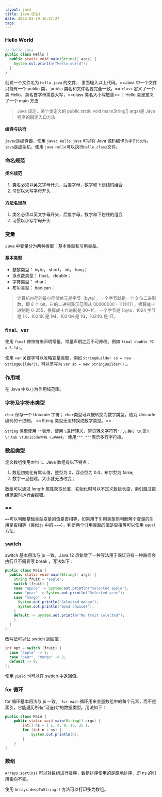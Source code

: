 ```yaml
---
layout: java
title: java-语法1
date: 2022-03-29 16:57:27
tags:
---
```


### Hello World

```java
// Hello.java
public class Hello {
  public static void main(String[] args) {
    System.out.println("Hello world");
  }
}
```

创建一个文件名为 `Hello.java` 的文件， 里面输入以上代码。==Java 中一个文件只能有一个 public 类， public 类名和文件名要完全一致。==
`class` 定义了一个类 Hello，类名首字母需要大写，==class 类名大小写敏感==； Hello 类里定义了一个 main 方法.

> Java 规定，某个类定义的 public static void main(String[] args)是 Java 程序的固定入口方法.

#### 编译与执行

`javac`是编译器，使用 `javac Hello.java` 可以将 Java 源码编译为`字节码文件`。
`java`是虚拟机，使用 `java Hello`可以执行`Hello.class`文件。

### 命名规范

#### 类名规范

1. 类名必须以英文字母开头，后接字母，数字和下划线的组合
2. 习惯以大写字母开头

#### 方法名规范

1. 类名必须以英文字母开头，后接字母，数字和下划线的组合
2. 习惯以小写字母开头

### 变量

Java 中变量分为两种类型：基本类型和引用类型。

#### 基本类型

- 整数类型： byte， short， int， long；
- 浮点数类型： float， double；
- 字符类型： char；
- 布尔类型： boolean；

> 计算机内存的最小存储单元是字节（byte），一个字节就是一个 8 位二进制数，即 8 个 bit。它的二进制表示范围从 00000000 - 11111111 ，换算成十进制是 0-255，换算成十六进制是 00~ff。
> 一个字节是 1byte，1024 字节是 1K，1024K 是 1M，1024M 是 1G，1024G 是 1T。

### final、var

使用 `final` 修饰符来声明常量，常量声明之后不可修改。例如 `final double PI = 3.14;`。

使用 `var` 关键字可以省略变量类型，例如 `StringBuilder sb = new StringBuilder();` 可以简写为 `var sb = new StringBuilder();`。

### 作用域

在 Java 中以`{}`为作用域范围。

### 字符及字符串类型

`char` 保存一个 Unicode 字符； `char`类型可以被转换为数字类型，值为 Unicode 编码的十进制。 ==String 类型无法转换成数字类型。==

`String` 类型使用 `""`表示，使用 `\`进行转义，常见转义字符有`"`,`'`,`\`,`换行 \n`,`回车 \r`,`tab \t`,`Unicode字符 \u####`。
使用`""" """`表示多行字符串。

### 数组类型

定义数组使用`类型[]`。Java 数组有以下特点：

1. 数组初始化有默认值，整型为 0，浮点型为 0.0，布尔型为 false;
2. 数字一旦创建，大小就无法改变；

数组可以通过 length 属性获取长度，初始化时可以不定义数组长度，索引超过数组范围时运行会报错。

### ==

`==`可以判断基础类型变量的值是否相等，如果用于引用类型则判断两个变量的引用是否相等（类似 js 中的 `===`），判断两个引用类型的值是否相等可以使用 `equal`方法。

### switch

switch 基本用法与 js 一致，Java 12 后新增了一种写法用于保证只有一种路径会执行且不需要写 break ，写法如下：

```java
public class Main {
  public static void main(String[] args) {
    String fruit = "apple";
    switch (fruit) {
    case "apple" -> System.out.println("Selected apple");
    case "pear" -> System.out.println("Selected pear");
    case "mango" -> {
      System.out.println("Selected mango");
      System.out.println("Good choice!");
    }
    default -> System.out.println("No fruit selected");
    }
  }
}

```

改写法可以让 swtich 返回值：

```java
int opt = switch (fruit) {
  case "apple" -> 1;
  case "pear", "mango" -> 2;
  default -> 0;
};
```

使用 `yield` 也可以在 swtich 中返回值。

### for 循环

for 循环基本用法与 js 一致。
`for each` 循环用来变量数组中的每个元素，而不是索引，它能遍历所有“可迭代”的数据类型。用法如下：

```java
public class Main {
    public static void main(String[] args) {
        int[] ns = { 1, 4, 9, 16, 25 };
        for (int n : ns) {
            System.out.println(n);
        }
    }
}
```

### 数组

`Arrays.sort(ns)` 可以对数组进行排序，数组排序使用的是原地排序，即 ns 的引用指向不变。

使用 `Arrays.deepToString()` 方法可以打印多为数组。